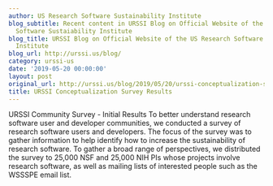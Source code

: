 ```yaml
---
author: US Research Software Sustainability Institute
blog_subtitle: Recent content in URSSI Blog on Official Website of the US Research
  Software Sustaiability Institute
blog_title: URSSI Blog on Official Website of the US Research Software Sustaiability
  Institute
blog_url: http://urssi.us/blog/
category: urssi-us
date: '2019-05-20 00:00:00'
layout: post
original_url: http://urssi.us/blog/2019/05/20/urssi-conceptualization-survey-results/
title: URSSI Conceptualization Survey Results
---
```


URSSI Community Survey - Initial Results To better understand research software user and developer communities, we conducted a survey of research software users and developers. The focus of the survey was to gather information to help identify how to increase the sustainability of research software. To gather a broad range of perspectives, we distributed the survey to 25,000 NSF and 25,000 NIH PIs whose projects involve research software, as well as mailing lists of interested people such as the WSSSPE email list.